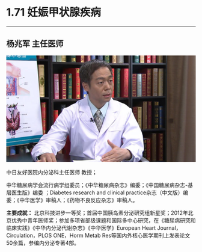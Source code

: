 # 1.71 妊娠甲状腺疾病

---



## 杨兆军 主任医师

![1678427053148](image/c01_71/1678427053148.png)

中日友好医院内分泌科主任医师 教授；

中华糖尿病学会流行病学组委员；《中华糖尿病杂志》编委；《中国糖尿病杂志-基层医生版》编委 ；Diabetes research and clinical practice杂志（中文版）编委；《中华医学》审稿人；《药物不良反应杂志》审稿人。

**主要成就：** 北京科技进步一等奖；首届中国胰岛素分泌研究组新星奖；2012年北京优秀中青年医师奖；参加多项省部级课题和国际多中心研究，在《糖尿病研究和临床实践》《中华内分泌代谢杂志》《中华医学》European Heart Journal，Circulation，PLOS ONE，Horm Metab Res等国内外核心医学期刊上发表论文50余篇，参编内分泌专著4部。
